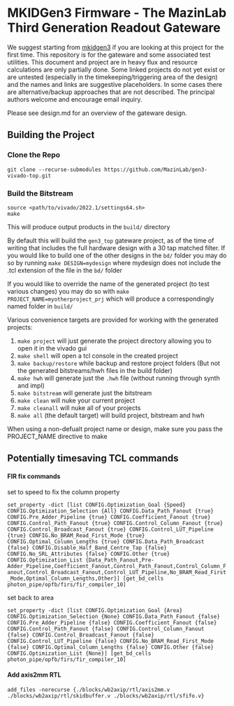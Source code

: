 # MKIDGen3 Firmware - The MazinLab Third Generation Readout Gateware

We suggest starting from [mkidgen3](https://github.com/MazinLab/MKIDGen3) if you are looking at this project for the first time. This repository is for the gateware and some associated test utilities. This document and project are in heavy flux and resource calculations are only partially done. Some linked projects do not yet exist or are untested (especially in the timekeeping/triggering area of the design) and the names and links are suggestive placeholders. In some cases there are alternative/backup approaches that are not described. The principal authors welcome and encourage email inquiry. 

Please see design.md for an overview of the gateware design.

## Building the Project

### Clone the Repo
`git clone --recurse-submodules https://github.com/MazinLab/gen3-vivado-top.git`

### Build the Bitstream
```
source <path/to/vivado/2022.1/settings64.sh>
make
```

This will produce output products in the `build/` directory

By default this will build the `gen3_top` gateware project, as of the time of writing that includes the full hardware design with a 30 tap matched filter. If you would like to build one of the other designs in the `bd/` folder you may do so by running `make DESIGN=mydesign` where mydesign does not include the .tcl extension of the file in the `bd/` folder

If you would like to override the name of the generated project (to test various changes) you may do so with `make PROJECT_NAME=myotherproject_prj` which will produce a correspondingly named folder in `build/`

Various convenience targets are provided for working with the generated projects:

1. `make project` will just generate the project directory allowing you to open it in the vivado gui
2. `make shell` will open a tcl console in the created project
3. `make backup/restore` while backup and restore project folders (But not the generated bitstreams/hwh files in the build folder)
4. `make hwh` will generate just the `.hwh` file (without running through synth and impl)
5. `make bitstream` will generate just the bitstream
6. `make clean` will nuke your current project
7. `make cleanall` will nuke all of your projects
8. `make all` (the default target) will build project, bitstream and hwh

When using a non-defualt project name or design, make sure you pass the PROJECT_NAME directive to make

## Potentially timesaving TCL commands 

#### FIR fix commands

set to speed to fix the column property

`set_property -dict [list CONFIG.Optimization_Goal {Speed} CONFIG.Optimization_Selection {All} CONFIG.Data_Path_Fanout {true} CONFIG.Pre_Adder_Pipeline {true} CONFIG.Coefficient_Fanout {true} CONFIG.Control_Path_Fanout {true} CONFIG.Control_Column_Fanout {true} CONFIG.Control_Broadcast_Fanout {true} CONFIG.Control_LUT_Pipeline {true} CONFIG.No_BRAM_Read_First_Mode {true} CONFIG.Optimal_Column_Lengths {true} CONFIG.Data_Path_Broadcast {false} CONFIG.Disable_Half_Band_Centre_Tap {false} CONFIG.No_SRL_Attributes {false} CONFIG.Other {true} CONFIG.Optimization_List {Data_Path_Fanout,Pre-Adder_Pipeline,Coefficient_Fanout,Control_Path_Fanout,Control_Column_Fanout,Control_Broadcast_Fanout,Control_LUT_Pipeline,No_BRAM_Read_First_Mode,Optimal_Column_Lengths,Other}] [get_bd_cells photon_pipe/opfb/firs/fir_compiler_10]`

set back to area

`set_property -dict [list CONFIG.Optimization_Goal {Area} CONFIG.Optimization_Selection {None} CONFIG.Data_Path_Fanout {false} CONFIG.Pre_Adder_Pipeline {false} CONFIG.Coefficient_Fanout {false} CONFIG.Control_Path_Fanout {false} CONFIG.Control_Column_Fanout {false} CONFIG.Control_Broadcast_Fanout {false} CONFIG.Control_LUT_Pipeline {false} CONFIG.No_BRAM_Read_First_Mode {false} CONFIG.Optimal_Column_Lengths {false} CONFIG.Other {false} CONFIG.Optimization_List {None}] [get_bd_cells photon_pipe/opfb/firs/fir_compiler_10]`


#### Add axis2mm RTL
`add_files -norecurse {./blocks/wb2axip/rtl/axis2mm.v ./blocks/wb2axip/rtl/skidbuffer.v ./blocks/wb2axip/rtl/sfifo.v}`
